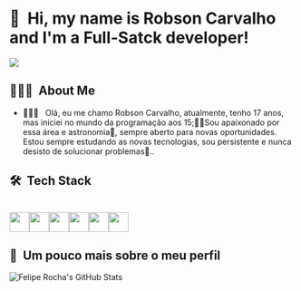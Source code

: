 <h1>👋 &nbsp;Hi, my name is Robson Carvalho and I'm a Full-Satck developer!</h1>
<img height="auto"  src="https://camo.githubusercontent.com/25c62e35eb1d859017c0dc6a85f91e863002c00266fb101e1ae48f2092ab1d48/68747470733a2f2f692e696d6775722e636f6d2f7034766e47414e2e676966"/>

<h2> 👨🏻‍💻 &nbsp;About Me </h2>

- 👨🏻‍💻 &nbsp; Olá, eu me chamo Robson Carvalho, atualmente, tenho 17 anos, mas iniciei no mundo da programação aos 15;🐱‍💻Sou apaixonado por essa área e astronomia🌌, sempre aberto para novas oportunidades. Estou sempre estudando as novas tecnologias, sou persistente e nunca desisto de solucionar problemas🧠..

<h2> 🛠 &nbsp;Tech Stack</h2>

<div style="display: inline_block"><br>
<div style="display: flex">
<img height="35" width="35" src="https://cdn.jsdelivr.net/gh/devicons/devicon/icons/html5/html5-original.svg" />
<img height="35" width="35" src="https://cdn.jsdelivr.net/gh/devicons/devicon/icons/css3/css3-original.svg" />
<img height="35" width="35" src="https://cdn.jsdelivr.net/gh/devicons/devicon/icons/javascript/javascript-original.svg" />
<img height="35" width="35" src="https://cdn.jsdelivr.net/gh/devicons/devicon/icons/typescript/typescript-original.svg" />
<img height="35" width="35" src="https://cdn.jsdelivr.net/gh/devicons/devicon/icons/sass/sass-original.svg" />
<img height="35" width="35" src="https://cdn.jsdelivr.net/gh/devicons/devicon/icons/react/react-original.svg" />
</div>

 <h2>🚀 &nbsp;Um pouco mais sobre o meu perfil</h2>

![Felipe Rocha's GitHub Stats](https://github-readme-stats.vercel.app/api?username=Robson-Carvalho&show_icons=true&theme=dracula)



